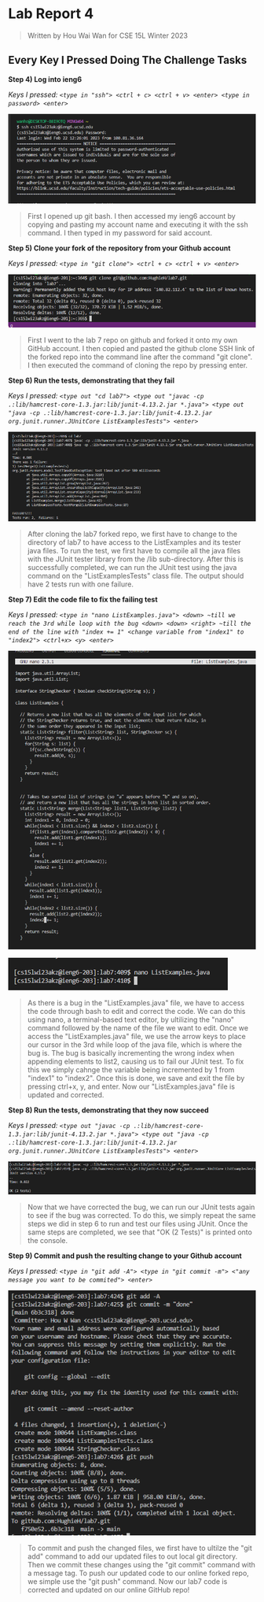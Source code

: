 # Lab Report 4
> Written by Hou Wai Wan for CSE 15L Winter 2023

## Every Key I Pressed Doing The Challenge Tasks

**Step 4) Log into ieng6**

*Keys I pressed: `<type in "ssh"> <ctrl + c> <ctrl + v> <enter> <type in password> <enter>`*

![image](images/Report4_1.png)

> First I opened up git bash. I then accessed my ieng6 account by copying and pasting my account name and executing it with the ssh command. I then typed in my password for said account.

**Step 5) Clone your fork of the repository from your Github account**

*Keys I pressed: `<type in "git clone"> <ctrl + c> <ctrl + v> <enter>`*

![image](images/Report4_2.png)

> First I went to the lab 7 repo on github and forked it onto my own GitHub account. I then copied and pasted the github clone SSH link of the forked repo into the command line after the command "git clone". I then executed the command of cloning the repo by pressing enter.

**Step 6) Run the tests, demonstrating that they fail**

*Keys I pressed: `<type out "cd lab7"> <type out "javac -cp .:lib/hamcrest-core-1.3.jar:lib/junit-4.13.2.jar *.java"> <type out "java -cp .:lib/hamcrest-core-1.3.jar:lib/junit-4.13.2.jar org.junit.runner.JUnitCore ListExamplesTests"> <enter>`*

![image](images/Report4_3.png)

> After cloning the lab7 forked repo, we first have to change to the directory of lab7 to have access to the ListExamples and its tester java files. To run the test, we first have to compile all the java files with the JUnit tester library from the /lib sub-directory. After this is successfully completed, we can run the JUnit test using the java command on the "ListExamplesTests" class file. The output should have 2 tests run with one failure.

**Step 7) Edit the code file to fix the failing test**

*Keys I pressed: `<type in "nano ListExamples.java"> <down> ~till we reach the 3rd while loop with the bug <down> <down> <right> ~till the end of the line with "index += 1" <change variable from "index1" to "index2"> <ctrl+x> <y> <enter>`*

![image](images/Report4_4a.png)

![image](images/Report4_5.png)

> As there is a bug in the "ListExamples.java" file, we have to access the code through bash to edit and correct the code. We can do this using nano, a terminal-based text editor, by ultilizing the "nano" command followed by the name of the file we want to edit. Once we access the "ListExamples.java" file, we use the arrow keys to place our cursor in the 3rd while loop of the java file, which is where the bug is. The bug is basically incrementing the wrong index when appending elements to list2, causing us to fail our JUnit test. To fix this we simply cahnge the variable being incremented by 1 from "index1" to "index2". Once this is done, we save and exit the file by pressing ctrl+x, y, and enter. Now our "ListExamples.java" file is updated and corrected.

**Step 8) Run the tests, demonstrating that they now succeed**

*Keys I pressed: `<type out "javac -cp .:lib/hamcrest-core-1.3.jar:lib/junit-4.13.2.jar *.java"> <type out "java -cp .:lib/hamcrest-core-1.3.jar:lib/junit-4.13.2.jar org.junit.runner.JUnitCore ListExamplesTests"> <enter>`*

![image](images/Report4_6.png)

> Now that we have corrected the bug, we can run our JUnit tests again to see if the bug was corrected. To do this, we simply repeat the same steps we did in step 6 to run and test our files using JUnit. Once the same steps are completed, we see that "OK (2 Tests)" is printed onto the console.

**Step 9) Commit and push the resulting change to your Github account**

*Keys I pressed: `<type in "git add -A"> <type in "git commit -m"> <"any message you want to be commited"> <enter>`*

![image](images/Report4_7.png)

> To commit and push the changed files, we first have to ultilze the "git add" command to add our updated files to out local git directory. Then we commit these changes using the "git commit" command with a message tag. To push our updated code to our online forked repo, we simple use the "git push" command. Now our lab7 code is corrected and updated on our online GitHub repo!
